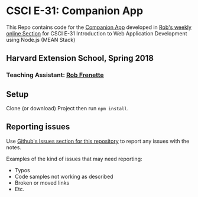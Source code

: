 # CSCI E-31: Companion App

This Repo contains code for the [Companion App](http://e31.robertmfrenette.com) developed in [Rob's weekly online Section](https://github.com/RobertFrenette/E-31_Spring_2018) for CSCI E-31 Introduction to Web Application Development using Node.js (MEAN Stack)

## Harvard Extension School, Spring 2018

### Teaching Assistant: [Rob Frenette](https://www.linkedin.com/in/robertmfrenette)

## Setup
Clone (or download) Project then run ```npm install```.

## Reporting issues
Use [Github's Issues section for this repository](https://github.com/RobertFrenette/E-31_Spring_2018_App/issues) to report any issues with the notes.

Examples of the kind of issues that may need reporting:
+ Typos
+ Code samples not working as described
+ Broken or moved links
+ Etc.
 
